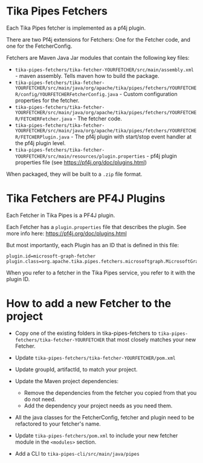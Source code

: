 # Tika Pipes Fetchers

Each Tika Pipes fetcher is implemented as a pf4j plugin.

There are two Pf4j extensions for Fetchers: One for the Fetcher code, and one for the FetcherConfig.

Fetchers are Maven Java Jar modules that contain the following key files:

* `tika-pipes-fetchers/tika-fetcher-YOURFETCHER/src/main/assembly.xml` - maven assembly. Tells maven how to build the package.
* `tika-pipes-fetchers/tika-fetcher-YOURFETCHER/src/main/java/org/apache/tika/pipes/fetchers/YOURFETCHER/config/YOURFETCHERFetcherConfig.java` - Custom configuration properties for the fetcher.
* `tika-pipes-fetchers/tika-fetcher-YOURFETCHER/src/main/java/org/apache/tika/pipes/fetchers/YOURFETCHER/FETCHERFetcher.java` - The fetcher code.
* `tika-pipes-fetchers/tika-fetcher-YOURFETCHER/src/main/java/org/apache/tika/pipes/fetchers/YOURFETCHER/FETCHERPlugin.java` - The pf4j plugin with start/stop event handler at the pf4j plugin level.
* `tika-pipes-fetchers/tika-fetcher-YOURFETCHER/src/main/resources/plugin.properties` - pf4j plugin properties file (see https://pf4j.org/doc/plugins.html)

When packaged, they will be built to a `.zip` file format.

# Tika Fetchers are PF4J Plugins

Each Fetcher in Tika Pipes is a PF4J plugin.

Each Fetcher has a `plugin.properties` file that describes the plugin. See more info here: https://pf4j.org/doc/plugins.html

But most importantly, each Plugin has an ID that is defined in this file:

```
plugin.id=microsoft-graph-fetcher
plugin.class=org.apache.tika.pipes.fetchers.microsoftgraph.MicrosoftGraphPlugin
```

When you refer to a fetcher in the Tika Pipes service, you refer to it with the plugin ID.

# How to add a new Fetcher to the project

* Copy one of the existing folders in tika-pipes-fetchers to `tika-pipes-fetchers/tika-fetcher-YOURFETCHER` that most closely matches your new Fetcher.

* Update `tika-pipes-fetchers/tika-fetcher-YOURFETCHER/pom.xml`

* Update groupId, artifactId, to match your project.

* Update the Maven project dependencies:

    * Remove the dependencies from the fetcher you copied from that you do not need.
    * Add the dependency your project needs as you need them.

* All the java classes for the FetcherConfig, fetcher and plugin need to be refactored to your fetcher's name.

* Update `tika-pipes-fetchers/pom.xml` to include your new fetcher module in the `<modules>` section.

* Add a CLI to `tika-pipes-cli/src/main/java/pipes`
